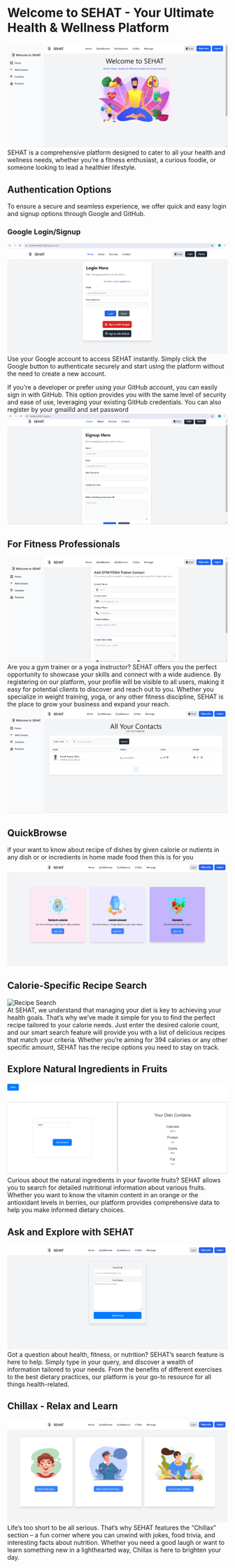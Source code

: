 # Welcome to SEHAT - Your Ultimate Health & Wellness Platform
![Home](home.png)
SEHAT is a comprehensive platform designed to cater to all your health and wellness needs, whether you’re a fitness enthusiast, a curious foodie, or someone looking to lead a healthier lifestyle.

## Authentication Options

To ensure a secure and seamless experience, we offer quick and easy login and signup options through Google and GitHub.

### Google Login/Signup
![Google Login](Login.png)  
Use your Google account to access SEHAT instantly. Simply click the Google button to authenticate securely and start using the platform without the need to create a new account.

If you're a developer or prefer using your GitHub account, you can easily sign in with GitHub. This option provides you with the same level of security and ease of use, leveraging your existing GitHub credentials.
You can also register by your gmailId and set password
![RegistrainUser](registerUser.png)
## For Fitness Professionals
![Fitness Professionals](register.png)  
Are you a gym trainer or a yoga instructor? SEHAT offers you the perfect opportunity to showcase your skills and connect with a wide audience. By registering on our platform, your profile will be visible to all users, making it easy for potential clients to discover and reach out to you. Whether you specialize in weight training, yoga, or any other fitness discipline, SEHAT is the place to grow your business and expand your reach.
![contactList](contactlist.png)
## QuickBrowse 
if your want to know about recipe of dishes by given calorie or nutients in any dish or or incredients in home made food then this is for you
![quickBrowse](QuickBrowse.png)
## Calorie-Specific Recipe Search
![Recipe Search](recipeByCal)  
At SEHAT, we understand that managing your diet is key to achieving your health goals. That’s why we’ve made it simple for you to find the perfect recipe tailored to your calorie needs. Just enter the desired calorie count, and our smart search feature will provide you with a list of delicious recipes that match your criteria. Whether you’re aiming for 394 calories or any other specific amount, SEHAT has the recipe options you need to stay on track.

## Explore Natural Ingredients in Fruits
![Fruits](nutrient.png)  
Curious about the natural ingredients in your favorite fruits? SEHAT allows you to search for detailed nutritional information about various fruits. Whether you want to know the vitamin content in an orange or the antioxidant levels in berries, our platform provides comprehensive data to help you make informed dietary choices.

## Ask and Explore with SEHAT
![Ask and Explore](message.png)  
Got a question about health, fitness, or nutrition? SEHAT’s search feature is here to help. Simply type in your query, and discover a wealth of information tailored to your needs. From the benefits of different exercises to the best dietary practices, our platform is your go-to resource for all things health-related.

## Chillax - Relax and Learn
![Chillax](chillax.png)  
Life’s too short to be all serious. That’s why SEHAT features the “Chillax” section – a fun corner where you can unwind with jokes, food trivia, and interesting facts about nutrition. Whether you need a good laugh or want to learn something new in a lighthearted way, Chillax is here to brighten your day.

